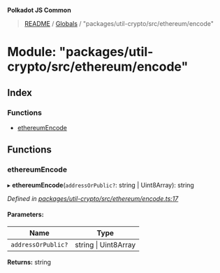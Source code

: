 **Polkadot JS Common**

> [README](../README.md) / [Globals](../globals.md) / "packages/util-crypto/src/ethereum/encode"

# Module: "packages/util-crypto/src/ethereum/encode"

## Index

### Functions

* [ethereumEncode](_packages_util_crypto_src_ethereum_encode_.md#ethereumencode)

## Functions

### ethereumEncode

▸ **ethereumEncode**(`addressOrPublic?`: string \| Uint8Array): string

*Defined in [packages/util-crypto/src/ethereum/encode.ts:17](https://github.com/polkadot-js/common/blob/ce964d2f/packages/util-crypto/src/ethereum/encode.ts#L17)*

#### Parameters:

Name | Type |
------ | ------ |
`addressOrPublic?` | string \| Uint8Array |

**Returns:** string
